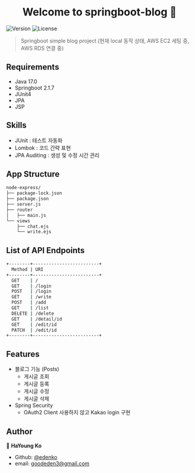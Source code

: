 <h1 align="center">Welcome to springboot-blog 👋</h1>
<p>
  <img alt="Version" src="https://img.shields.io/badge/version-0.5.0-blue.svg?cacheSeconds=2592000" />
  <img alt="License" src="https://img.shields.io/badge/License-MIT-yellow.svg"/>
</p>

> Springboot simple blog project
> (현재 local 동작 상태, AWS EC2 세팅 중, AWS RDS 연결 중)

## Requirements
* Java 17.0
* Springboot 2.1.7
* JUnit4
* JPA
* JSP

## Skills
* JUnit : 테스트 자동화
* Lombok : 코드 간략 표현
* JPA Auditing : 생성 및 수정 시간 관리
<!-- * Dirty Checking : Update시 쿼리를 날리지 않음
* OAuth 2.0 : 구글 및 네이버 로그인 -->

## App Structure
```bash
node-express/
├── package-lock.json
├── package.json
├── server.js
├── router
│   ├── main.js
└── views
    ├── chat.ejs
    └── write.ejs
```

## List of API Endpoints
```sh
+--------+-------------------------+
  Method | URI
+--------+-------------------------+
  GET    | /
  GET    | /login
  POST   | /login
  GET    | /write
  POST   | /add
  GET    | /list
  DELETE | /delete
  GET    | /detail/id
  GET    | /edit/id
  PATCH  | /edit/id
+--------+-------------------------+
```

## Features
* 블로그 기능 (Posts)
  * 게시글 조회
  * 게시글 등록
  * 게시글 수정
  * 게시글 삭제
* Spring Security
  * OAuth2 Client 사용하지 않고 Kakao login 구현

<!-- ## Screens -->

## Author
👤 **HaYoung Ko**

* Github: [@edenko](https://github.com/edenko)
* email: goodeden3@gmail.com
